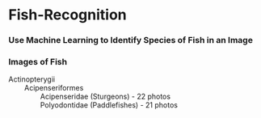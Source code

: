 # Fish-Recognition

<h3>Use Machine Learning to Identify Species of Fish in an Image</h3>

<h3>Images of Fish</h3>
<p>Actinopterygii<br>&nbsp&nbsp&nbsp&nbsp&nbsp&nbsp&nbsp&nbspAcipenseriformes<br>
  &nbsp&nbsp&nbsp&nbsp&nbsp&nbsp&nbsp&nbsp&nbsp&nbsp&nbsp&nbsp&nbsp&nbsp&nbsp&nbspAcipenseridae (Sturgeons) - 22 photos<br>
&nbsp&nbsp&nbsp&nbsp&nbsp&nbsp&nbsp&nbsp&nbsp&nbsp&nbsp&nbsp&nbsp&nbsp&nbsp&nbspPolyodontidae (Paddlefishes) - 21 photos
</p>
